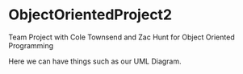 # ObjectOrientedProject2
Team Project with Cole Townsend and Zac Hunt for Object Oriented Programming

Here we can have things such as our UML Diagram.

